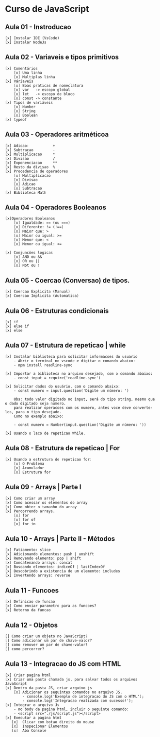 # Curso de JavaScript

## Aula 01 - Instroducao
    [x] Instalar IDE (VsCode)
    [x] Instalar NodeJs

## Aula 02 - Variaveis e tipos primitivos
    [x] Comentários
        [x] Uma linha
        [x] Multiplas linha
    [x] Váriaveis
        [x] Boas praticas de nomeclatura
        [x] var   -> escopo global
        [x] let   -> escopo de bloco
        [x] const -> constante
    [x] Tipos de variáveis
        [x] Number
        [x] String
        [x] Boolean
    [x] typeof
    
## Aula 03 - Operadores aritméticoa
    [x] Adicao:           +
    [x] Subtracao         -
    [x] Multiplicacao     *
    [x] Divisao           /
    [x] Exponenciacao     **
    [x] Resto da divisao  %
    [x] Procedencia de operadores
        [x] Multiplicacao
        [x] Divisao
        [x] Adicao
        [x] Subtracao
    [x] Biblioteca Math

## Aula 04 - Operadores Booleanos
    [x]Operadores Booleanos
        [x] Igualdade: == (ou ===)
        [x] Diferente: != (!==)
        [x] Maior que: >
        [x] Maior ou igual: >=
        [x] Menor que: <
        [x] Menor ou igual: <=

    [x] Conjuncões logicas
        [x] AND ou &&
        [x] OR ou ||
        [x] Not ou !

## Aula 05 - Coercao (Conversao) de tipos.
    [x] Coercao Explicita (Manual)
    [x] Coercao Implicita (Automatica)

## Aula 06 - Estruturas condicionais
    [x] if
    [x] else if
    [x] else

## Aula 07 - Estrutura de repeticao |  while
    [x] Instalar biblioteca para solicitar informacoes do usuario
        - Abrir o terminal no vscode e digitar o comando abaixo:
        - npm install readline-sync

    [x] Importar a biblioteca no arquivo desejado, com o comando abaixo:
        - const input = require('readline-sync')

    [x] Solicitar dados do usuário, com o comando abaixo:
        - const numero = input.question('Digite um número: ')

        Obs: todo valor digitado no input, será do tipo string, mesmo que o dado digitado seja numero.
        para realizar operacoes com os numero, antes voce deve converte-los, para o tipo desejado.
        Como no exemplo abaixo:

        - const numero = Number(input.question('Digite um número: '))

    [x] Usando o laco de repeticao While.

## Aula 08 - Estrutura de repeticao |  For
    [x] Usando a estrutura de repeticao for:
        [x] O Problema
        [x] Acumulador
        [x] Estrutura for

## Aula 09 - Arrays | Parte I
    [x] Como criar um array
    [x] Como acessar os elementos do array
    [x] Como obter o tamanho do array
    [x] Percorrendo arrays.
        [x] for
        [x] for of
        [x] for in


## Aula 10 - Arrays | Parte II - Métodos
    [x] Fatiamento: slice
    [x] Adicionando elementos: push | unshift
    [x] Removendo elemento: pop | shift
    [x] Concatenando arrays: concat
    [x] Buscando elementos: indiceOf | lastIndexOf
    [x] Descobrindo a existencia de um elemento: includes
    [x] Invertendo arrays: reverse

## Aula 11 - Funcoes
    [x] Definicao de funcao
    [x] Como enviar parametro para as funcoes?
    [x] Retorno da funcao

## Aula 12 - Objetos
    [] Como criar um objeto no JavaScript?
    [] Como adicionar um par de chave-valor?
    [] como remover um par de chave-valor?
    [] como percorrer?

## Aula 13 - Integracao do JS com HTML
    [x] Criar pagina html
    [x] Criar uma pasta chamada js, para salvar todos os arquivos JavaScript
    [x] Dentro da pasta JS, criar arquivo js
        [x] Adicionar os seguintes comandos no arquivo JS.
            - console.log('Exemplo de integracao do JS com o HTML');
            - console.log('Integracao realizada com sucesso!');
    [x] Integrar o arquivo Js
        - no body da pagina html, incluir o seguinte comando:
        - <script src="./js/script.js"></script>
    [x] Executar a pagina html
       [x]  Clicar com botao direito do mouse
       [x]  Inspecionar Elementos
       [x]  Aba Console
